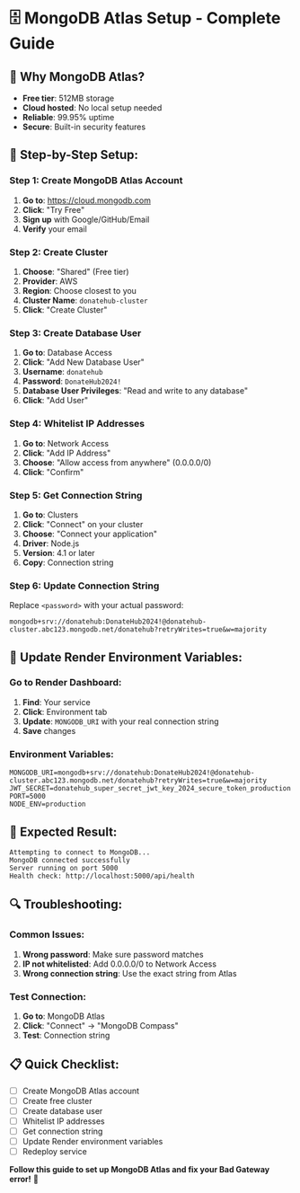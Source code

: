 # 🗄️ MongoDB Atlas Setup - Complete Guide

## 🎯 **Why MongoDB Atlas?**
- **Free tier**: 512MB storage
- **Cloud hosted**: No local setup needed
- **Reliable**: 99.95% uptime
- **Secure**: Built-in security features

## 🚀 **Step-by-Step Setup:**

### **Step 1: Create MongoDB Atlas Account**
1. **Go to**: https://cloud.mongodb.com
2. **Click**: "Try Free"
3. **Sign up** with Google/GitHub/Email
4. **Verify** your email

### **Step 2: Create Cluster**
1. **Choose**: "Shared" (Free tier)
2. **Provider**: AWS
3. **Region**: Choose closest to you
4. **Cluster Name**: `donatehub-cluster`
5. **Click**: "Create Cluster"

### **Step 3: Create Database User**
1. **Go to**: Database Access
2. **Click**: "Add New Database User"
3. **Username**: `donatehub`
4. **Password**: `DonateHub2024!`
5. **Database User Privileges**: "Read and write to any database"
6. **Click**: "Add User"

### **Step 4: Whitelist IP Addresses**
1. **Go to**: Network Access
2. **Click**: "Add IP Address"
3. **Choose**: "Allow access from anywhere" (0.0.0.0/0)
4. **Click**: "Confirm"

### **Step 5: Get Connection String**
1. **Go to**: Clusters
2. **Click**: "Connect" on your cluster
3. **Choose**: "Connect your application"
4. **Driver**: Node.js
5. **Version**: 4.1 or later
6. **Copy**: Connection string

### **Step 6: Update Connection String**
Replace `<password>` with your actual password:

```
mongodb+srv://donatehub:DonateHub2024!@donatehub-cluster.abc123.mongodb.net/donatehub?retryWrites=true&w=majority
```

## 🔧 **Update Render Environment Variables:**

### **Go to Render Dashboard:**
1. **Find**: Your service
2. **Click**: Environment tab
3. **Update**: `MONGODB_URI` with your real connection string
4. **Save** changes

### **Environment Variables:**
```
MONGODB_URI=mongodb+srv://donatehub:DonateHub2024!@donatehub-cluster.abc123.mongodb.net/donatehub?retryWrites=true&w=majority
JWT_SECRET=donatehub_super_secret_jwt_key_2024_secure_token_production
PORT=5000
NODE_ENV=production
```

## 🎉 **Expected Result:**
```
Attempting to connect to MongoDB...
MongoDB connected successfully
Server running on port 5000
Health check: http://localhost:5000/api/health
```

## 🔍 **Troubleshooting:**

### **Common Issues:**
1. **Wrong password**: Make sure password matches
2. **IP not whitelisted**: Add 0.0.0.0/0 to Network Access
3. **Wrong connection string**: Use the exact string from Atlas

### **Test Connection:**
1. **Go to**: MongoDB Atlas
2. **Click**: "Connect" → "MongoDB Compass"
3. **Test**: Connection string

## 📋 **Quick Checklist:**
- [ ] Create MongoDB Atlas account
- [ ] Create free cluster
- [ ] Create database user
- [ ] Whitelist IP addresses
- [ ] Get connection string
- [ ] Update Render environment variables
- [ ] Redeploy service

**Follow this guide to set up MongoDB Atlas and fix your Bad Gateway error!** 🚀
